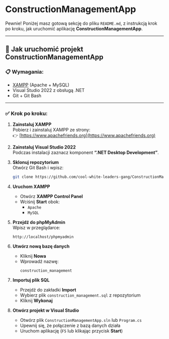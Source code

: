 # ConstructionManagementApp
Pewnie! Poniżej masz gotową sekcję do pliku `README.md`, z instrukcją krok po kroku, jak uruchomić aplikację **ConstructionManagementApp**.

---

## 🚀 Jak uruchomić projekt ConstructionManagementApp

### 📋 Wymagania:
- [XAMPP](https://www.apachefriends.org) (Apache + MySQL)
- Visual Studio 2022 z obsługą .NET
- Git + Git Bash

---

### ✅ Krok po kroku:

1. **Zainstaluj XAMPP**  
   Pobierz i zainstaluj XAMPP ze strony:  
   👉 [https://www.apachefriends.org](https://www.apachefriends.org)

2. **Zainstaluj Visual Studio 2022**  
   Podczas instalacji zaznacz komponent **“.NET Desktop Development”**.

3. **Sklonuj repozytorium**  
   Otwórz Git Bash i wpisz:
   ```bash
   git clone https://github.com/cool-white-leaders-gang/ConstructionManagementApp.git
   ```

4. **Uruchom XAMPP**  
   - Otwórz **XAMPP Control Panel**
   - Wciśnij **Start** obok:
     - `Apache`
     - `MySQL`

5. **Przejdź do phpMyAdmin**  
   Wpisz w przeglądarce:
   ```
   http://localhost/phpmyadmin
   ```

6. **Utwórz nową bazę danych**
   - Kliknij **Nowa**
   - Wprowadź nazwę:
     ```
     construction_management
     ```

7. **Importuj plik SQL**
   - Przejdź do zakładki **Import**
   - Wybierz plik `construction_management.sql` z repozytorium
   - Kliknij **Wykonaj**

8. **Otwórz projekt w Visual Studio**
   - Otwórz plik `ConstructionManagementApp.sln` lub `Program.cs`
   - Upewnij się, że połączenie z bazą danych działa
   - Uruchom aplikację (`F5` lub klikając przycisk **Start**)
